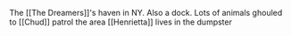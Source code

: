 The [[The Dreamers]]'s haven in NY. Also a dock.
Lots of animals ghouled to [[Chud]] patrol the area
[[Henrietta]] lives in the dumpster
